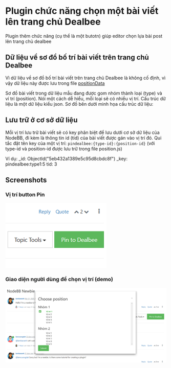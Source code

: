 # Plugin chức năng chọn một bài viết lên trang chủ Dealbee

Plugin thêm chức năng (cụ thể là một butotn) giúp editor chọn lựa bài post lên trang chủ dealbee

## Dữ liệu về sơ đồ bố trí bài viết trên trang chủ Dealbee

Vì dữ liệu về sơ đồ bố trí bài viết trên trang chủ Dealbee là không cố định, vì vậy dữ liệu này được lưu trong file [positionData](/lib/positionData.js)

Sơ đồ bài viết trong dữ liệu mẫu đang được gom nhóm thành loại (type) và ví trí (position).
Nói một cách dễ hiểu, mỗi loại sẽ có nhiều vị trí.
Cấu trúc dữ liệu là một dữ liệu kiểu json. Sơ đồ bên dưới minh họa cấu trúc dữ liệu:

## Lưu trữ ở cơ sở dữ liệu
Mỗi vị trí lưu trữ bài viết sẽ có key phân biệt để lưu dưới cơ sở dữ liệu của NodeBB, đi kèm là thông tin id (tid) của bài viết được gán vào vị trí đó.
Qui tắc đặt tên key của một vị trí: `pindealbee:{type-id}:{position-id}` (với type-id và position-id được lưu trữ trong file position.js)

Ví dụ:
_id: ObjectId("5eb432a1389e5c95d8cbdc8f")
_key: pindealbee:type1:5
tid: 3

## Screenshots
### Vị trí button Pin
![Button Postion](screenshots/button-position.png?raw=true)

### Giao diện người dùng để chọn vị trí (demo)
![Button Postion](screenshots/pin-preview.png?raw=true)
